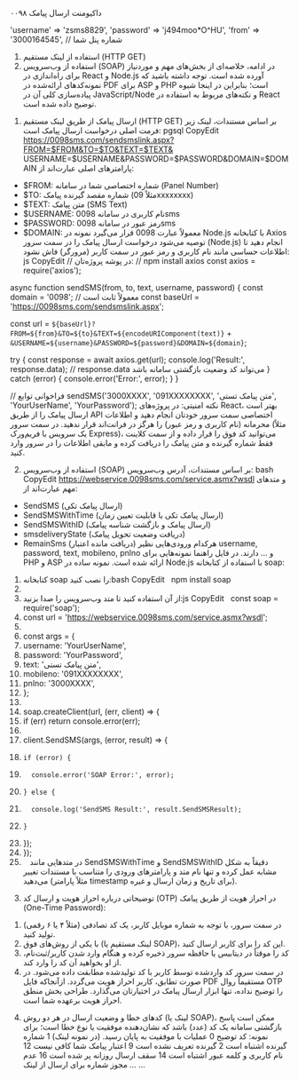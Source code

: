 داکیومنت ارسال پیامک ۰۰۹۸

 'username' => 'zsms8829',
    'password' => 'j494moo*O^HU',
    'from' => '3000164545', // شماره پنل شما



1. استفاده از لینک مستقیم (HTTP GET)
2. استفاده از وب‌سرویس (SOAP)
در ادامه، خلاصه‌ای از بخش‌های مهم و موردنیاز برای راه‌اندازی در React و Node.js آورده شده است. توجه داشته باشید که نمونه‌کدهای ارائه‌شده در PDF برای ASP و PHP است؛ بنابراین در اینجا شیوه پیاده‌سازی کلی آن در JavaScript/Node و نکته‌های مربوط به استفاده در React توضیح داده شده است.

1) ارسال پیامک از طریق لینک مستقیم (HTTP GET)
بر اساس مستندات، لینک زیر فرمت اصلی درخواست ارسال پیامک است:
pgsql
CopyEdit
https://0098sms.com/sendsmslink.aspx?FROM=$FROM&TO=$TO&TEXT=$TEXT&
USERNAME=$USERNAME&PASSWORD=$PASSWORD&DOMAIN=$DOMAIN
پارامترهای اصلی عبارت‌اند از:
* $FROM: شماره اختصاصی شما در سامانه (Panel Number)
* $TO: شماره مقصد گیرنده پیامک (مثلاً 09xxxxxxxx)
* $TEXT: متن پیامک (SMS Text)
* $USERNAME: نام کاربری در سامانه 0098sms
* $PASSWORD: رمز عبور در سامانه 0098sms
* $DOMAIN: معمولاً عبارت 0098 قرار می‌گیرد
نمونه در Node.js با کتابخانه Axios
توصیه می‌شود درخواست ارسال پیامک را در سمت سرور (Node.js) انجام دهید تا اطلاعات حساسی مانند نام کاربری و رمز عبور در سمت کاربر (مرورگر) فاش نشود:
js
CopyEdit
// در پوشه پروژه‌تان:
// npm install axios
const axios = require('axios');

async function sendSMS(from, to, text, username, password) {
  const domain = '0098'; // معمولاً ثابت است
  const baseUrl = 'https://0098sms.com/sendsmslink.aspx';

  const url = `${baseUrl}?FROM=${from}&TO=${to}&TEXT=${encodeURIComponent(text)}`
            + `&USERNAME=${username}&PASSWORD=${password}&DOMAIN=${domain}`;

  try {
    const response = await axios.get(url);
    console.log('Result:', response.data);
    // response.data می‌تواند کد وضعیت بازگشتی سامانه باشد
  } catch (error) {
    console.error('Error:', error);
  }
}

// فراخوانی توابع
sendSMS('3000XXXX', '091XXXXXXXX', 'متن پیامک تستی', 'YourUserName', 'YourPassword');
نکته امنیتی: در پروژه‌های React، بهتر است ارسال پیامک را از طریق API اختصاصی سمت سرور خودتان انجام دهید و اطلاعات محرمانه (نام کاربری و رمز عبور) را هرگز در فرانت‌اند قرار ندهید. در سمت سرور (مثلاً یک سرویس با فریم‌ورک Express)، می‌توانید کد فوق را قرار داده و از سمت کلاینت فقط شماره گیرنده و متن پیامک را دریافت کرده و مابقی اطلاعات را در سرور وارد کنید.

2) استفاده از وب‌سرویس (SOAP)
بر اساس مستندات، آدرس وب‌سرویس:
bash
CopyEdit
https://webservice.0098sms.com/service.asmx?wsdl
و متدهای مهم عبارت‌اند از:
* SendSMS (ارسال پیامک تکی)
* SendSMSWithTime (ارسال پیامک تکی با قابلیت تعیین زمان)
* SendSMSWithID (ارسال پیامک و بازگشت شناسه پیامک)
* smsdeliveryState (دریافت وضعیت تحویل پیامک)
* RemainSms (دریافت مانده اعتبار)
هرکدام ورودی‌هایی نظیر username, password, text, mobileno, pnlno و ... دارند. در فایل راهنما نمونه‌هایی برای PHP و ASP ارائه شده است.
نمونه ساده در Node.js با استفاده از کتابخانه soap:
1. کتابخانه soap را نصب کنید:bash CopyEdit   npm install soap
2.   
3. از آن استفاده کنید تا متد وب‌سرویس را صدا بزنید:js CopyEdit   const soap = require('soap');
4. const url = 'https://webservice.0098sms.com/service.asmx?wsdl';
5. 
6. const args = {
7.   username: 'YourUserName',
8.   password: 'YourPassword',
9.   text: 'متن پیامک تستی',
10.   mobileno: '091XXXXXXXX',
11.   pnlno: '3000XXXX',
12. };
13. 
14. soap.createClient(url, (err, client) => {
15.   if (err) return console.error(err);
16. 
17.   client.SendSMS(args, (error, result) => {
18.     if (error) {
19.       console.error('SOAP Error:', error);
20.     } else {
21.       console.log('SendSMS Result:', result.SendSMSResult);
22.     }
23.   });
24. });
25.   
در متدهایی مانند SendSMSWithTime و SendSMSWithID دقیقاً به شکل مشابه عمل کرده و تنها نام متد و پارامترهای ورودی را متناسب با مستندات تغییر می‌دهید (مثلاً پارامتر timestamp برای تاریخ و زمان ارسال و غیره).

3) توضیحاتی درباره احراز هویت و ارسال کد (OTP)
در احراز هویت از طریق پیامک (One-Time Password):
1. در سمت سرور، با توجه به شماره موبایل کاربر، یک کد تصادفی (مثلاً ۴ یا ۶ رقمی) تولید کنید.
2. با یکی از روش‌های فوق (لینک مستقیم یا SOAP)، این کد را برای کاربر ارسال کنید.
3. کد را موقتاً در دیتابیس یا حافظه سرور ذخیره کرده و هنگام وارد شدن کاربر/ثبت‌نام، از او بخواهید آن کد را وارد کند.
4. در سمت سرور کد واردشده توسط کاربر با کد تولیدشده مطابقت داده می‌شود. در صورت تطابق، کاربر احراز هویت می‌گردد.
ازآنجاکه فایل PDF مستقیماً روال OTP را توضیح نداده، تنها ابزار ارسال پیامک در اختیارتان می‌گذارد. طراحی بخش منطق احراز هویت برعهده شما است.

4) کدهای خطا و وضعیت ارسال
در هر دو روش (لینک یا SOAP)، ممکن است پاسخ بازگشتی سامانه یک کد (عدد) باشد که نشان‌دهنده موفقیت یا نوع خطا است؛ برای نمونه:
کد	توضیح
0	عملیات با موفقیت به پایان رسید. (در نمونه لینک)
1	شماره گیرنده اشتباه است
2	گیرنده تعریف نشده است
9	اعتبار پیامک شما کافی نیست
12	نام کاربری و کلمه عبور اشتباه است
14	سقف ارسال روزانه پر شده است
16	عدم مجوز شماره برای ارسال از لینک
...	...

